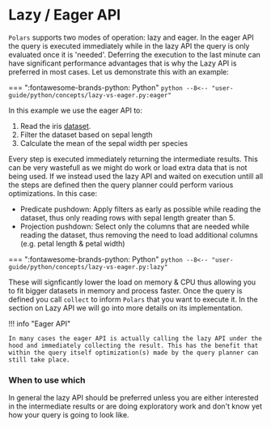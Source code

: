 # Lazy / Eager API

`Polars` supports two modes of operation: lazy and eager. In the eager API the query is executed immediately while in the lazy API the query is only evaluated once it is 'needed'. Deferring the execution to the last minute can have significant performance advantages that is why the Lazy API is preferred in most cases. Let us demonstrate this with an example:


=== ":fontawesome-brands-python: Python"
    ``` python
    --8<-- "user-guide/python/concepts/lazy-vs-eager.py:eager"
    ```

In this example we use the eager API to:

1. Read the iris [dataset](https://archive.ics.uci.edu/ml/datasets/iris). 
1. Filter the dataset based on sepal length
1. Calculate the mean of the sepal width per species

Every step is executed immediately returning the intermediate results. This can be very wastefull as we might do work or load extra data that is not being used. If we instead used the lazy API and waited on execution untill all the steps are defined then the query planner could perform various optimizations. In this case:

- Predicate pushdown: Apply filters as early as possible while reading the dataset, thus only reading rows with sepal length greater than 5.
- Projection pushdown: Select only the columns that are needed while reading the dataset, thus removing the need to load additional columns (e.g. petal length & petal width)

=== ":fontawesome-brands-python: Python"
    ``` python
    --8<-- "user-guide/python/concepts/lazy-vs-eager.py:lazy"
    ```

These will signficantly lower the load on memory & CPU thus allowing you to fit bigger datasets in memory and process faster. Once the query is defined you call `collect` to inform `Polars` that you want to execute it. In the section on Lazy API we will go into more details on its implementation.


!!! info "Eager API"

    In many cases the eager API is actually calling the lazy API under the hood and immediately collecting the result. This has the benefit that within the query itself optimization(s) made by the query planner can still take place. 


### When to use which

In general the lazy API should be preferred unless you are either interested in the intermediate results or are doing exploratory work and don't know yet how your query is going to look like. 

